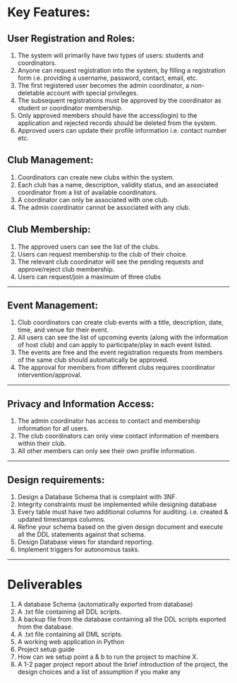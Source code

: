 # Key Features:


## User Registration and Roles:
1. The system will primarily have two types of users: students and coordinators.
2. Anyone can request registration into the system, by filling a registration form i.e. providing a
username, password, contact, email, etc.
3. The first registered user becomes the admin coordinator, a non-deletable account with
special privileges.
4. The subsequent registrations must be approved by the coordinator as student or
coordinator membership.
5. Only approved members should have the access(login) to the application and rejected
records should be deleted from the system.
6. Approved users can update their profile information i.e. contact number etc.

## Club Management:
1. Coordinators can create new clubs within the system.
2. Each club has a name, description, validity status, and an associated coordinator from a list
of available coordinators.
3. A coordinator can only be associated with one club.
4. The admin coordinator cannot be associated with any club.

## Club Membership:
1. The approved users can see the list of the clubs.
2. Users can request membership to the club of their choice.
3. The relevant club coordinator will see the pending requests and approve/reject club
membership.
4. Users can request/join a maximum of three clubs

---

## Event Management:
1. Club coordinators can create club events with a title, description, date, time, and venue for
their event.
2. All users can see the list of upcoming events (along with the information of host club) and
can apply to participate/play in each event listed.
3. The events are free and the event registration requests from members of the same club
should automatically be approved.
4. The approval for members from different clubs requires coordinator intervention/approval.

---

## Privacy and Information Access:
1. The admin coordinator has access to contact and membership information for all users.
2. The club coordinators can only view contact information of members within their club.
3. All other members can only see their own profile information.

---

## Design requirements:
1. Design a Database Schema that is complaint with 3NF.
2. Integrity constraints must be implemented while designing database
3. Every table must have two additional columns for auditing. i.e. created & updated
timestamps columns.
4. Refine your schema based on the given design document and execute all the DDL
statements against that schema.
5. Design Database views for standard reporting.
6. Implement triggers for autonomous tasks.

---

# Deliverables

1. A database Schema (automatically exported from database)
2. A .txt file containing all DDL scripts.
3. A backup file from the database containing all the DDL scripts exported from the
database.
4. A .txt file containing all DML scripts.
5. A working web application in Python
6. Project setup guide
7. How can we setup point a & b to run the project to machine X.
8. A 1-2 pager project report about the brief introduction of the project, the design
choices and a list of assumption if you make any
